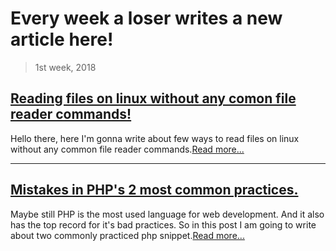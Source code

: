 # Every week a loser writes a new article here!

> 1st week, 2018

## [Reading files on linux without any comon file reader commands!](/posts/Reading-files-on-linux-without-any-common-file-reader-commands)

Hello there, here I'm gonna write about few ways to read files on linux without any common file reader commands.[Read more...](/posts/Reading-files-on-linux-without-any-common-file-reader-commands)

--- 

## [Mistakes in PHP's 2 most common practices.](/posts/Mistakes-in-PHP-common-practices)

Maybe still PHP is the most used language for web development. And it also has the top record for it's bad practices. So in this post I am going to write about two commonly practiced php snippet.[Read more...](/posts/Mistakes-in-PHP-common-practices)


